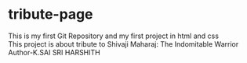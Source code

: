 # tribute-page
This is my first Git Repository and my first project in html and css
<br>
This project is about tribute to Shivaji Maharaj: The Indomitable Warrior
<br>
Author-K.SAI SRI HARSHITH 
